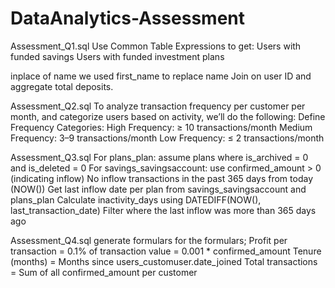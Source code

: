 # DataAnalytics-Assessment

Assessment_Q1.sql
Use Common Table Expressions to get:
Users with funded savings
Users with funded investment plans

inplace of name we used first_name to replace name
Join on user ID and aggregate total deposits.

Assessment_Q2.sql
To analyze transaction frequency per customer per month, and categorize users based on activity, we’ll do the following:
Define Frequency Categories:
High Frequency: ≥ 10 transactions/month
Medium Frequency: 3–9 transactions/month
Low Frequency: ≤ 2 transactions/month

Assessment_Q3.sql
For plans_plan: assume plans where is_archived = 0 and is_deleted = 0
For savings_savingsaccount: use confirmed_amount > 0 (indicating inflow)
No inflow transactions in the past 365 days from today (NOW())
Get last inflow date per plan from savings_savingsaccount and plans_plan
Calculate inactivity_days using DATEDIFF(NOW(), last_transaction_date)
Filter where the last inflow was more than 365 days ago


Assessment_Q4.sql
generate formulars for the formulars;
Profit per transaction = 0.1% of transaction value = 0.001 * confirmed_amount
Tenure (months) = Months since users_customuser.date_joined
Total transactions = Sum of all confirmed_amount per customer
